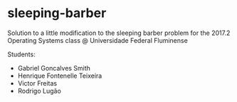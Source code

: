# sleeping-barber
Solution to a little modification to the sleeping barber problem for the 2017.2 Operating Systems class @ Universidade Federal Fluminense

Students:

- Gabriel Goncalves Smith
- Henrique Fontenelle Teixeira
- Victor Freitas
- Rodrigo Lugão
